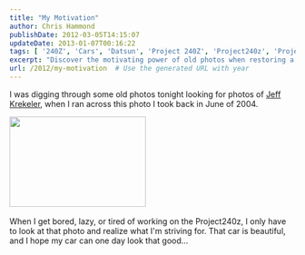 ```yaml
---
title: "My Motivation"
author: Chris Hammond
publishDate: 2012-03-05T14:15:07
updateDate: 2013-01-07T00:16:22
tags: [ '240Z', 'Cars', 'Datsun', 'Project 240Z', 'Project240z', 'Project240Zcom' ]
excerpt: "Discover the motivating power of old photos when restoring a classic car. Find inspiration and motivation to strive for perfection in your project."
url: /2012/my-motivation  # Use the generated URL with year
---
```

<P>I was digging through some old photos tonight looking for photos of <A href="https://www.flickr.com/photos/chammond/475212637/">Jeff Krekeler</A>, when I ran across this photo I took back in June of 2004. </P> <P><A href="https://www.flickr.com/photos/chammond/475215675/"><IMG height=159 alt="" src="https://farm1.static.flickr.com/220/475215675_9714ae505d_m.jpg" width=240></A>&nbsp;</P> <P>When I get bored, lazy, or tired of working on the Project240z, I only have to look at that photo and realize what I'm striving for. That car is beautiful, and&nbsp;I hope my car can one day look that good...</P>

